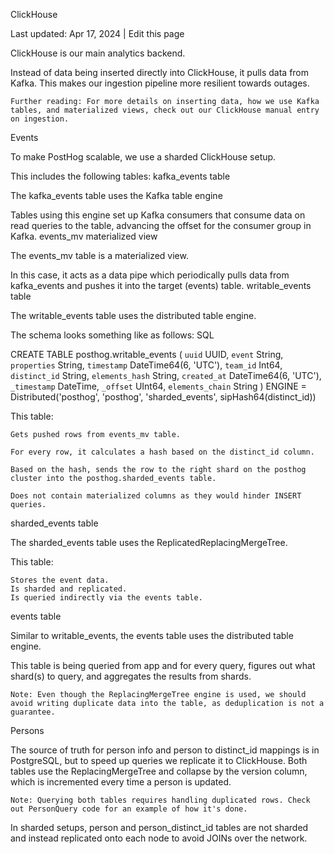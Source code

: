 ClickHouse

Last updated: Apr 17, 2024
|
Edit this page

ClickHouse is our main analytics backend.

Instead of data being inserted directly into ClickHouse, it pulls data from Kafka. This makes our ingestion pipeline more resilient towards outages.

    Further reading: For more details on inserting data, how we use Kafka tables, and materialized views, check out our ClickHouse manual entry on ingestion.

Events

To make PostHog scalable, we use a sharded ClickHouse setup.

This includes the following tables:
kafka_events table

The kafka_events table uses the Kafka table engine

Tables using this engine set up Kafka consumers that consume data on read queries to the table, advancing the offset for the consumer group in Kafka.
events_mv materialized view

The events_mv table is a materialized view.

In this case, it acts as a data pipe which periodically pulls data from kafka_events and pushes it into the target (events) table.
writable_events table

The writable_events table uses the distributed table engine.

The schema looks something like as follows:
SQL

CREATE TABLE posthog.writable_events (
`uuid` UUID,
`event` String,
`properties` String,
`timestamp` DateTime64(6, 'UTC'),
`team_id` Int64,
`distinct_id` String,
`elements_hash` String,
`created_at` DateTime64(6, 'UTC'),
`_timestamp` DateTime,
`_offset` UInt64,
`elements_chain` String
) ENGINE = Distributed('posthog', 'posthog', 'sharded_events', sipHash64(distinct_id))

This table:

    Gets pushed rows from events_mv table.

    For every row, it calculates a hash based on the distinct_id column.

    Based on the hash, sends the row to the right shard on the posthog cluster into the posthog.sharded_events table.

    Does not contain materialized columns as they would hinder INSERT queries.

sharded_events table

The sharded_events table uses the ReplicatedReplacingMergeTree.

This table:

    Stores the event data.
    Is sharded and replicated.
    Is queried indirectly via the events table.

events table

Similar to writable_events, the events table uses the distributed table engine.

This table is being queried from app and for every query, figures out what shard(s) to query, and aggregates the results from shards.

    Note: Even though the ReplacingMergeTree engine is used, we should avoid writing duplicate data into the table, as deduplication is not a guarantee.

Persons

The source of truth for person info and person to distinct_id mappings is in PostgreSQL, but to speed up queries we replicate it to ClickHouse. Both tables use the ReplacingMergeTree and collapse by the version column, which is incremented every time a person is updated.

    Note: Querying both tables requires handling duplicated rows. Check out PersonQuery code for an example of how it's done.

In sharded setups, person and person_distinct_id tables are not sharded and instead replicated onto each node to avoid JOINs over the network.
